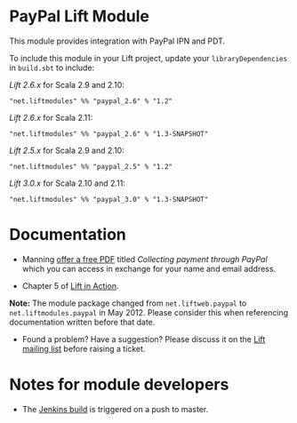 PayPal Lift Module
==================

This module provides integration with PayPal IPN and PDT.

To include this module in your Lift project, update your `libraryDependencies` in `build.sbt` to include:

*Lift 2.6.x* for Scala 2.9 and 2.10:

    "net.liftmodules" %% "paypal_2.6" % "1.2"

*Lift 2.6.x* for Scala 2.11:

    "net.liftmodules" %% "paypal_2.6" % "1.3-SNAPSHOT"


*Lift 2.5.x* for Scala 2.9 and 2.10:

    "net.liftmodules" %% "paypal_2.5" % "1.2"

*Lift 3.0.x* for Scala 2.10 and 2.11:

    "net.liftmodules" %% "paypal_3.0" % "1.3-SNAPSHOT"


Documentation
=============

* Manning [offer a free PDF](http://www.manning.com/free/excerpt_perrett_a.html) titled _Collecting payment through PayPal_ which you can access in exchange for your name and email address.

* Chapter 5 of [Lift in Action](http://www.manning.com/perrett/).

**Note:** The module package changed from `net.liftweb.paypal` to `net.liftmodules.paypal` in May 2012.  Please consider this when referencing documentation written before that date.

* Found a problem?  Have a suggestion?  Please discuss it on the [Lift mailing list](https://groups.google.com/group/liftweb) before raising a ticket.


Notes for module developers
===========================

* The [Jenkins build](https://liftmodules.ci.cloudbees.com/job/PayPal/) is triggered on a push to master.



